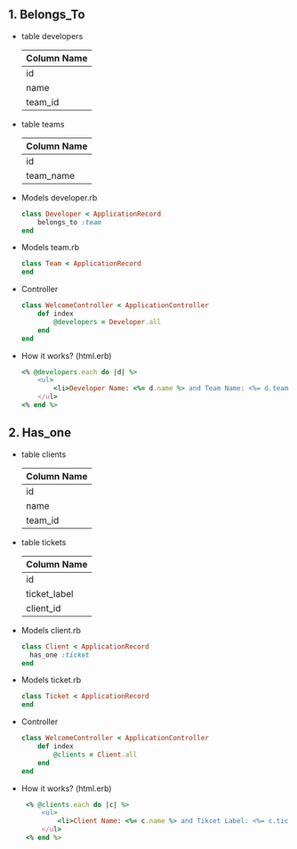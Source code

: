 ## 1. Belongs_To

* table developers

  | Column Name    |
  | -------------- |
  | id             |
  | name           |
  | team_id        |

* table teams

  | Column Name      |
  | ---------------- |
  | id               |
  | team_name        |
  
* Models developer.rb
  ```ruby
  class Developer < ApplicationRecord
      belongs_to :team
  end
  ```

* Models team.rb
  ```ruby
  class Team < ApplicationRecord
  end
  ```

* Controller
  ```ruby
  class WelcomeController < ApplicationController
      def index
          @developers = Developer.all
      end
  end
  ```

* How it works? (html.erb)
  ```ruby
  <% @developers.each do |d| %>
      <ul>
          <li>Developer Name: <%= d.name %> and Team Name: <%= d.team.team_name %> </li>
      </ul>
  <% end %>
  ```


## 2. Has_one

* table clients

  | Column Name    |
  | -------------- |
  | id             |
  | name           |
  | team_id        |

* table tickets

  | Column Name    |
  | -------------- |
  | id             |
  | ticket_label   |
  | client_id      |

* Models client.rb
  ```ruby
  class Client < ApplicationRecord
    has_one :ticket
  end
  ```

* Models ticket.rb
  ```ruby
  class Ticket < ApplicationRecord
  end
  ```

* Controller
  ```ruby
  class WelcomeController < ApplicationController
      def index
          @clients = Client.all
      end
  end
  ```

* How it works? (html.erb)
   ```ruby
    <% @clients.each do |c| %>
        <ul>
            <li>Client Name: <%= c.name %> and Tikcet Label: <%= c.ticket.ticket_label %> </li>
        </ul>
    <% end %>
    ```
  
  
